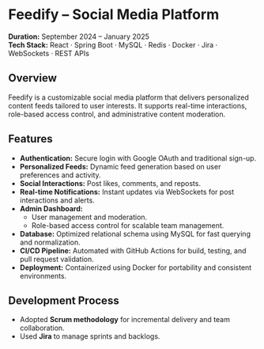 # Feedify – Social Media Platform

**Duration:** September 2024 – January 2025  
**Tech Stack:** React · Spring Boot · MySQL · Redis · Docker · Jira · WebSockets · REST APIs

## Overview
Feedify is a customizable social media platform that delivers personalized content feeds tailored to user interests. It supports real-time interactions, role-based access control, and administrative content moderation.

## Features
- **Authentication:** Secure login with Google OAuth and traditional sign-up.
- **Personalized Feeds:** Dynamic feed generation based on user preferences and activity.
- **Social Interactions:** Post likes, comments, and reposts.
- **Real-time Notifications:** Instant updates via WebSockets for post interactions and alerts.
- **Admin Dashboard:**
  - User management and moderation.
  - Role-based access control for scalable team management.
- **Database:** Optimized relational schema using MySQL for fast querying and normalization.
- **CI/CD Pipeline:** Automated with GitHub Actions for build, testing, and pull request validation.
- **Deployment:** Containerized using Docker for portability and consistent environments.

## Development Process
- Adopted **Scrum methodology** for incremental delivery and team collaboration.
- Used **Jira** to manage sprints and backlogs. 
